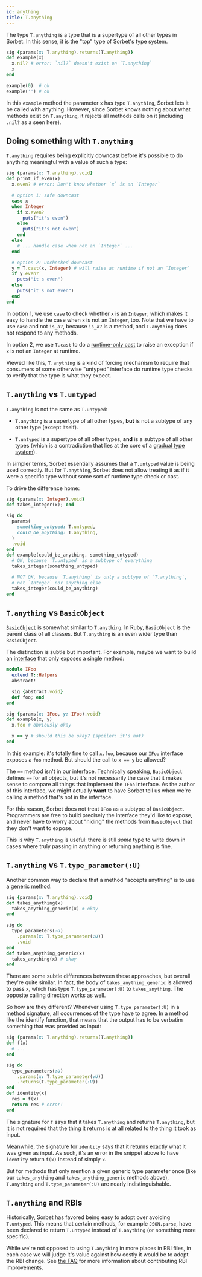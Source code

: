 ```yaml
---
id: anything
title: T.anything
---
```


The type `T.anything` is a type that is a supertype of all other types in
Sorbet. In this sense, it is the "top" type of Sorbet's type system.

```ruby
sig {params(x: T.anything).returns(T.anything)}
def example(x)
  x.nil? # error: `nil?` doesn't exist on `T.anything`
  x
end

example(0)  # ok
example('') # ok
```

In this `example` method the parameter `x` has type `T.anything`, Sorbet lets it
be called with anything. However, since Sorbet knows nothing about what methods
exist on `T.anything`, it rejects all methods calls on it (including `.nil?` as
a seen here).

## Doing something with `T.anything`

`T.anything` requires being explicitly downcast before it's possible to do
anything meaningful with a value of such a type:

```ruby
sig {params(x: T.anything).void}
def print_if_even(x)
  x.even? # error: Don't know whether `x` is an `Integer`

  # option 1: safe downcast
  case x
  when Integer
    if x.even?
      puts("it's even")
    else
      puts("it's not even")
    end
  else
    # ... handle case when not an `Integer` ...
  end

  # option 2: unchecked downcast
  y = T.cast(x, Integer) # will raise at runtime if not an `Integer`
  if y.even?
    puts("it's even")
  else
    puts("it's not even")
  end
end
```

In option 1, we use `case` to check whether `x` is an `Integer`, which makes it
easy to handle the case when `x` is not an `Integer`, too. Note that we have to
use `case` and not `is_a?`, because `is_a?` is a method, and `T.anything` does
not respond to any methods.

In option 2, we use `T.cast` to do a [runtime-only cast](type-assertions.md) to
raise an exception if `x` is not an `Integer` at runtime.

Viewed like this, `T.anything` is a kind of forcing mechanism to require that
consumers of some otherwise "untyped" interface do runtime type checks to verify
that the type is what they expect.

## `T.anything` vs `T.untyped`

`T.anything` is not the same as `T.untyped`:

- `T.anything` is a supertype of all other types, **but** is not a subtype of
  any other type (except itself).

- `T.untyped` is a supertype of all other types, **and** is a subtype of all
  other types (which is a contradiction that lies at the core of a
  [gradual type system](gradual.md)).

In simpler terms, Sorbet essentially assumes that a `T.untyped` value is being
used correctly. But for `T.anything`, Sorbet does not allow treating it as if it
were a specific type without some sort of runtime type check or cast.

To drive the difference home:

```ruby
sig {params(x: Integer).void}
def takes_integer(x); end

sig do
  params(
    something_untyped: T.untyped,
    could_be_anything: T.anything,
  )
  .void
end
def example(could_be_anything, something_untyped)
  # OK, because `T.untyped` is a subtype of everything
  takes_integer(something_untyped)

  # NOT OK, because `T.anything` is only a subtype of `T.anything`,
  # not `Integer` nor anything else
  takes_integer(could_be_anything)
end
```

## `T.anything` vs `BasicObject`

[`BasicObject`] is somewhat similar to `T.anything`. In Ruby, `BasicObject` is
the parent class of all classes. But `T.anything` is an even wider type than
`BasicObject`.

[`basicobject`]: class-types.md

The distinction is subtle but important. For example, maybe we want to build an
[interface](abstract.md) that only exposes a single method:

```ruby
module IFoo
  extend T::Helpers
  abstract!

  sig {abstract.void}
  def foo; end
end

sig {params(x: IFoo, y: IFoo).void}
def example(x, y)
  x.foo # obviously okay

  x == y # should this be okay? (spoiler: it's not)
end
```

In this example: it's totally fine to call `x.foo`, because our `IFoo` interface
exposes a `foo` method. But should the call to `x == y` be allowed?

The `==` method isn't in our interface. Technically speaking, `BasicObject`
defines `==` for all objects, but it's not necessarily the case that it makes
sense to compare all things that implement the `IFoo` interface. As the author
of this interface, we might actually **want** to have Sorbet tell us when we're
calling a method that's not in the interface.

For this reason, Sorbet does not treat `IFoo` as a subtype of `BasicObject`.
Programmers are free to build precisely the interface they'd like to expose, and
never have to worry about "hiding" the methods from `BasicObject` that they
don't want to expose.

This is why `T.anything` is useful: there is still _some_ type to write down in
cases where truly passing in anything or returning anything is fine.

## `T.anything` vs `T.type_parameter(:U)`

Another common way to declare that a method "accepts anything" is to use a
[generic method](generics.md):

```ruby
sig {params(x: T.anything).void}
def takes_anything(x)
  takes_anything_generic(x) # okay
end

sig do
  type_parameters(:U)
    .params(x: T.type_parameter(:U))
    .void
end
def takes_anything_generic(x)
  takes_anything(x) # okay
end
```

There are some subtle differences between these approaches, but overall they're
quite similar. In fact, the body of `takes_anything_generic` is allowed to pass
`x`, which has type `T.type_parameter(:U)` to `takes_anything`. The opposite
calling direction works as well.

So how are they different? Whenever using `T.type_parameter(:U)` in a method
signature, **all** occurrences of the type have to agree. In a method like the
identify function, that means that the output has to be verbatim something that
was provided as input:

```ruby
sig {params(x: T.anything).returns(T.anything)}
def f(x)
  # ...
end

sig do
  type_parameters(:U)
    .params(x: T.type_parameter(:U))
    .returns(T.type_parameter(:U))
end
def identity(x)
  res = f(x)
  return res # error!
end
```

The signature for `f` says that it takes `T.anything` and returns `T.anything`,
but it is not required that the thing it returns is at all related to the thing
it took as input.

Meanwhile, the signature for `identity` says that it returns exactly what it was
given as input. As such, it's an error in the snippet above to have `identity`
return `f(x)` instead of simply `x`.

But for methods that only mention a given generic type parameter once (like our
`takes_anything` and `takes_anything_generic` methods above), `T.anything` and
`T.type_parameter(:U)` are nearly indistinguishable.

## `T.anything` and RBIs

Historically, Sorbet has favored being easy to adopt over avoiding `T.untyped`.
This means that certain methods, for example `JSON.parse`, have been declared to
return `T.untyped` instead of `T.anything` (or something more specific).

While we're not opposed to using `T.anything` in more places in RBI files, in
each case we will judge it's value against how costly it would be to adopt the
RBI change. See
[the FAQ](faq.md#it-looks-like-sorbets-types-for-the-stdlib-are-wrong) for more
information about contributing RBI improvements.
